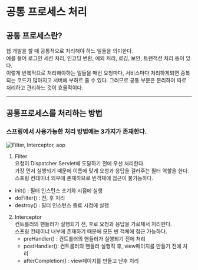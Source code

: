 # 공통 프로세스 처리

## 공통 프로세스란?
웹 개발을 할 때 공통적으로 처리해야 하느 일들을 의미한다.   
예를 들어 로그인 세션 처리, 인코딩 변환, 예외 처리, 로깅, 보안, 트랜잭션 처리 등이 있다.   
이렇게 반복적으로 처리해야하는 일들을 매번 요청마다, 서비스마다 처리하게되면 중복되는 코드가 많아지고 서버에 부하르 줄 수 있다. 그러므로 공통 부분은 분리하여 따로 처리하고 관리하느 것이 효율적이다.

---
## 공통프로세스를 처리하는 방법
### 스프링에서 사용가능한 처리 방법에는 3가지가 존재한다.
![Filter, Interceptor, aop](../resource/Filter,%20Interceptor,%20aop.png)

1. Filter   
  요청이 Dispatcher Servlet에 도달하기 전에 우선 처리한다.    
  가장 먼저 실행되기 때문에 이름에 맞게 요청과 응답을 걸러주는 필터 역할을 한다.   
  스프링 컨테이너 외부에 존재하므로 빈객체에 접근이 불가능하다.
  - init() : 필터 인스턴스 초기화 시점에 실행
  - doFilter() : 전, 후 처리
  - destroy() : 필터 인스턴스 종료 시점에 실행

2. Interceptor   
   컨트롤러의 핸들러가 실행되기 전, 후로 요청과 응답을 가로채서 처리한다.   
   스프링 컨테이너 내부에 존재하기 때문에 모든 빈 객체에 접근 가능하다.   
   - preHandler() : 컨트롤러의 핸들러가 실행되기 전에 처리   
   - postHandler(): 컨트롤러의 핸들러 실행직 후, view페이지를 만들기 전에 처리
   - afterCompletion() : view페이지를 만들고 난후 처리











